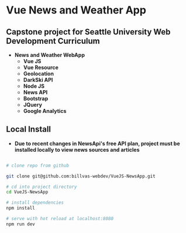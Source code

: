 # Vue News and Weather App

## Capstone project for Seattle University Web Development Curriculum

- **News and Weather WebApp**
  - **Vue JS**
  - **Vue Resource**
  - **Geolocation**
  - **DarkSki API**
  - **Node JS**
  - **News API**
  - **Bootstrap**
  - **JQuery**
  - **Google Analytics**

## Local Install

- **Due to recent changes in NewsApi's free API plan, project must be installed locally to view news sources and articles**

``` bash

# clone repo from github

git clone git@github.com:billvas-webdev/VueJS-NewsApp.git

# cd into project directory
cd VueJS-NewsApp

# install dependencies
npm install

# serve with hot reload at localhost:8080
npm run dev
```
